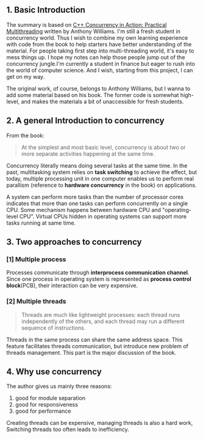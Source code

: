 ## 1. Basic Introduction
The summary is based on [C++ Concurrency in Action: Practical Multithreading](https://www.amazon.com/C-Concurrency-Action-Practical-Multithreading/dp/1933988770/ref=sr_1_1?ie=UTF8&qid=1497083420&sr=8-1&keywords=c%2B%2B+concurrency+in+action) written by Anthony Williams. I'm still a fresh student in concurrency world. Thus I wish to combine my own learning experience with code from the book to help starters have better understanding of the material. For people taking first step into multi-threading world, it's easy to mess things up. I hope my notes can help those people jump out of the concurrency jungle.I'm currently a student in finance but eager to rush into the world of computer science. And I wish, starting from this project, I can get on my way.

The original work, of course, belongs to Anthony Williams, but I wanna to add some material based on his book. The former code is somewhat high-level, and makes the materials a bit of unaccessible for fresh students.
## 2. A general Introduction to concurrency
From the book:
>At the simplest and most basic level, concurrency is about two or more separate activities happening at the same time.

Concurrency literally means doing several tasks at the same time. In the past, multitasking system relies on **task switching** to achieve the effect, but today, multiple processing unit in one computer enables us to perform real parallism (reference to **hardware concurrency** in the book) on applications.

A system can perform more tasks than the number of processor cores indicates that more than one tasks can perform concurrently on a single CPU. Some mechanism happens between hardware CPU and "operating-level CPU". Virtual CPUs hidden in operating systems can support more tasks running at same time.

## 3. Two approaches to concurrency
### [1] Multiple process
Processes communicate through **interprocess communication channel**. Since one process in operating system is represented as **process control block**(PCB), their interaction can be very expensive.
### [2] Multiple threads
> Threads are much like lightweight processes: each thread runs independently of the others, and each thread may run a different sequence of instructions.

Threads in the same process can share the same address space. This feature facilitates threads communication, but introduce new problem of threads management.
This part is the major discussion of the book.

## 4. Why use concurrency
The author gives us mainly three reasons:
1. good for module separation
2. good for responsiveness
3. good for performance

Creating threads can be expensive, managing threads is also a hard work, Switching threads too often leads to inefficiency.
